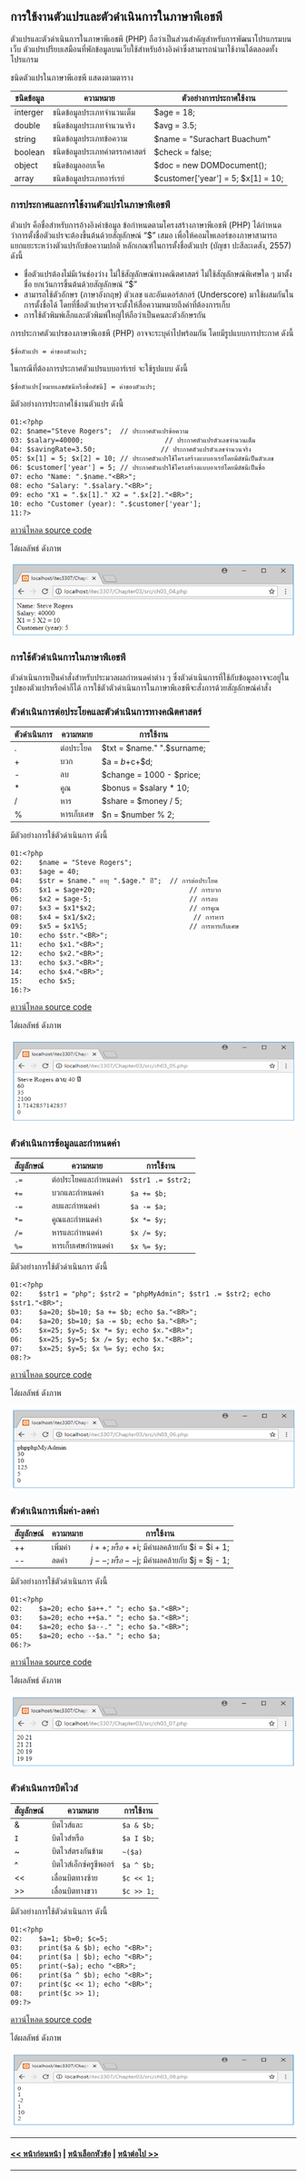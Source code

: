 ## การใช้งานตัวแปรและตัวดำเนินการในภาษาพีเอชพี
ตัวแปรและตัวดำเนินการในภาษาพีเอชพี (PHP) ถือว่าเป็นส่วนสำคัญสำหรับการพัฒนาโปรแกรมบนเว็บ ตัวแปรเปรียบเสมือนที่พักข้อมูลบนเว็บใช้สำหรับอ้างอิงค่าซึ่งสามารถนำมาใช้งานได้ตลอดทั้งโปรแกรม

ชนิดตัวแปรในภาษาพีเอชพี แสดงตามตาราง

| ชนิดข้อมูล |	ความหมาย |	ตัวอย่างการประกาศใช้งาน |
| --- | --- | --- |
| interger |	ชนิดข้อมูลประเภทจำนวนเต็ม |	$age = 18; |
| double |	ชนิดข้อมูลประเภทจำนวนจริง |	$avg = 3.5; |
| string |	ชนิดข้อมูลประเภทข้อความ |	$name = "Surachart Buachum" |
| boolean |	ชนิดข้อมูลประเภทค่าตรรกศาสตร์ |	$check = false; |
| object |	ชนิดข้อมูลออบเจ็ค |	$doc = new DOMDocument(); |
| array |	ชนิดข้อมูลประเภทอาร์เรย์ |	$customer['year'] = 5; $x[1] = 10; |

### การประกาศและการใช้งานตัวแปรในภาษาพีเอชพี

ตัวแปร คือชื่อสำหรับการอ้างอิงค่าข้อมูล ข้อกำหนดตามโครงสร้างภาษาพีเอชพี (PHP) ได้กำหนดว่าการตั้งชื่อตัวแปรจะต้องขึ้นต้นด้วยสัญลักษณ์ “$” เสมอ เพื่อให้คอมไพเลอร์ของภาษาสามารถแยกแยะระหว่างตัวแปรกับข้อความปกติ หลักเกณฑ์ในการตั้งชื่อตัวแปร (บัญชา ปะสีละเดสัง, 2557) ดังนี้
* ชื่อตัวแปรต้องไม่มีเว้นช่องว่าง ไม่ใช้สัญลักษณ์ทางคณิตศาสตร์ ไม่ใช้สัญลักษณ์พิเศษใด ๆ มาตั้งชื่อ ยกเว้นการขึ้นต้นด้วยสัญลักษณ์ “$”
* สามารถใช้ตัวอักษร (ภาษาอังกฤษ) ตัวเลข และอันเดอร์สกอร์ (Underscore) มาใช้ผสมกันในการตั้งชื่อได้ โดยที่ชื่อตัวแปรควรจะตั้งให้สื่อความหมายถึงค่าที่ต้องการเก็บ
* การใช้ตัวพิมพ์เล็กและตัวพิมพ์ใหญ่ให้ถือว่าเป็นคนละตัวอักษรกัน 

การประกาศตัวแปรของภาษาพีเอชพี (PHP) อาจจะระบุค่าไปพร้อมกัน โดยมีรูปแบบการประกาศ ดังนี้

```
$ชื่อตัวแปร = ค่าของตัวแปร;
```

ในกรณีที่ต้องการประกาศตัวแปรแบบอาร์เรย์ จะใช้รูปแบบ ดังนี้

```
$ชื่อตัวแปร[หมายเลขดัชนีหรือชื่อดัชนี] = ค่าของตัวแปร;
```

มีตัวอย่างการประกาศใช้งานตัวแปร ดังนี้

```
01:<?php
02:	$name="Steve Rogers";  // ประกาศตัวแปรข้อความ
03:	$salary=40000;                    // ประกาศตัวแปรตัวเลขจำนวนเต็ม
04:	$savingRate=3.50;                // ประกาศตัวแปรตัวเลขจำนวนจริง
05:	$x[1] = 5; $x[2] = 10; // ประกาศตัวแปรใช้โครงสร้างแบบอาเรย์โดยมีดัชนีเป็นตัวเลข
06:	$customer['year'] = 5; // ประกาศตัวแปรใช้โครงสร้างแบบอาเรย์โดยมีดัชนีเป็นชื่อ
07:	echo "Name: ".$name."<BR>";
08:	echo "Salary: ".$salary."<BR>";
09:	echo "X1 = ".$x[1]." X2 = ".$x[2]."<BR>";
10:	echo "Customer (year): ".$customer['year'];
11:?>
```

[ดาวน์โหลด source code](src/ch03_04.php)


ได้ผลลัพธ์ ดังภาพ

<img src=img/0305.png>

### การใช้ตัวดำเนินการในภาษาพีเอชพี
ตัวดำเนินการเป็นคำสั่งสำหรับประมวลผลกำหนดค่าต่าง ๆ ซึ่งตัวดำเนินการที่ใช้กับข้อมูลอาจจะอยู่ในรูปของตัวแปรหรือค่าก็ได้ การใช้ตัวตัวดำเนินการในภาษาพีเอชพีจะสั่งการด้วยสัญลักษณ์คำสั่ง

### ตัวดำเนินการต่อประโยคและตัวดำเนินการทางคณิตศาสตร์

| ตัวดำเนินการ |	ความหมาย |	การใช้งาน |
| --- | --- | --- |
| . |	ต่อประโยค |	$txt = $name." ".$surname; |
| + |	บวก |	$a = $b+$c+$d; |
| - |	ลบ |	$change = 1000 - $price; |
| * |	คูณ |	$bonus = $salary * 10; |
| / |	หาร |	$share = $money / 5; |
| % |	หารเก็บเศษ |	$n = $number % 2; |


มีตัวอย่างการใช้ตัวดำเนินการ ดังนี้

```
01:<?php
02:	   $name = "Steve Rogers";   
03:	   $age = 40;
04:	   $str = $name." อายุ ".$age." ปี";  // การต่อประโยค
05:	   $x1 = $age+20;                       // การบวก
06:	   $x2 = $age-5;                        // การลบ
07:	   $x3 = $x1*$x2;                       // การคูณ
08:	   $x4 = $x1/$x2;                        // การหาร
09:	   $x5 = $x1%5;                         // การหารเก็บเศษ
10:	   echo $str."<BR>";
11:	   echo $x1."<BR>";
12:	   echo $x2."<BR>";
13:	   echo $x3."<BR>";
14:	   echo $x4."<BR>";
15:	   echo $x5;
16:?>
```

[ดาวน์โหลด source code](src/ch03_05.php)

ได้ผลลัพธ์ ดังภาพ

<img src=img/0306.png>

### ตัวดำเนินการข้อมูลและกำหนดค่า

| สัญลักษณ์ |	ความหมาย |	การใช้งาน |
| --- | --- | --- |
| ```.=``` |	ต่อประโยคและกำหนดค่า |	```$str1 .= $str2;``` |
| ```+=``` |	บวกและกำหนดค่า |	```$a += $b;``` |
| ```-=``` |	ลบและกำหนดค่า |	```$a -= $a;``` |
| ```*=``` |	คูณและกำหนดค่า |	```$x *= $y;``` |
| ```/=``` |	หารและกำหนดค่า |	```$x /= $y;``` |
| ```%=``` |	หารเก็บเศษกำหนดค่า |	```$x %= $y;``` |

มีตัวอย่างการใช้ตัวดำเนินการ ดังนี้

```
01:<?php
02:	   $str1 = "php"; $str2 = "phpMyAdmin"; $str1 .= $str2; echo $str1."<BR>";
03:	   $a=20; $b=10; $a += $b; echo $a."<BR>";
04:	   $a=20; $b=10; $a -= $b; echo $a."<BR>";
05:	   $x=25; $y=5; $x *= $y; echo $x."<BR>";
06:	   $x=25; $y=5; $x /= $y; echo $x."<BR>";
07:	   $x=25; $y=5; $x %= $y; echo $x;
08:?>
```

[ดาวน์โหลด source code](src/ch03_06.php)

ได้ผลลัพธ์ ดังภาพ

<img src=img/0307.png>

### ตัวดำเนินการเพิ่มค่า-ลดค่า

| สัญลักษณ์ |	ความหมาย |	การใช้งาน |
| --- | --- | --- |
| ++ |	เพิ่มค่า |	$i++; หรือ ++$i; มีค่าผลคล้ายกับ $i = $i + 1; |
| -- |	ลดค่า |	$j--; หรือ --$j; มีค่าผลคล้ายกับ $j = $j - 1; |

มีตัวอย่างการใช้ตัวดำเนินการ ดังนี้

```
01:<?php
02:	   $a=20; echo $a++." "; echo $a."<BR>";
03:	   $a=20; echo ++$a." "; echo $a."<BR>";
04:	   $a=20; echo $a--." "; echo $a."<BR>";
05:	   $a=20; echo --$a." "; echo $a;
06:?>
```

[ดาวน์โหลด source code](src/ch03_07.php)

ได้ผลลัพธ์ ดังภาพ

<img src=img/0308.png>


### ตัวดำเนินการบิตไวส์

| สัญลักษณ์ |	ความหมาย |	การใช้งาน |
| --- | --- | --- |
| & |	บิตไวส์และ |	```$a & $b;``` |
| ```I``` |	บิตไวส์หรือ |	```$a I $b;``` |
| ~ |	บิตไวส์ตรงกันข้าม |	```~($a)``` |
| ^ |	บิตไวส์เอ็กซ์ครูชีพออร์ |	```$a ^ $b;``` |
| << |	เลื่อนบิตทางซ้าย |	```$c << 1;``` |
| >> |	เลื่อนบิตทางขวา |	```$c >> 1;``` |

มีตัวอย่างการใช้ตัวดำเนินการ ดังนี้

```
01:<?php
02:	   $a=1; $b=0; $c=5;
03:	   print($a & $b); echo "<BR>";
04:	   print($a | $b); echo "<BR>";
05:	   print(~$a); echo "<BR>";
06:	   print($a ^ $b); echo "<BR>";
07:	   print($c << 1); echo "<BR>";
08:	   print($c >> 1);
09:?>
```

[ดาวน์โหลด source code](src/ch03_08.php)

ได้ผลลัพธ์ ดังภาพ

<img src=img/0309.png>

---
#### [<< หน้าก่อนหน้า](0302.md) | [หน้าเลือกหัวข้อ](README.md) | [หน้าต่อไป >>](0304.md)
---
